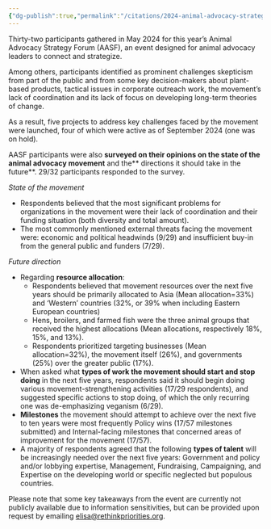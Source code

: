 ```yaml
---
{"dg-publish":true,"permalink":"/citations/2024-animal-advocacy-strategy-forum-rethink-priorities/","tags":["strategy movement_building"],"created":"2025-10-23T11:10:50.152+01:00","updated":"2025-10-23T11:10:50.179+01:00"}
---
```


Thirty-two participants gathered in May 2024 for this year’s Animal Advocacy Strategy Forum (AASF), an event designed for animal advocacy leaders to connect and strategize.

Among others, participants identified as prominent challenges skepticism from part of the public and from some key decision-makers about plant-based products, tactical issues in corporate outreach work, the movement’s lack of coordination and its lack of focus on developing long-term theories of change.

As a result, five projects to address key challenges faced by the movement were launched, four of which were active as of September 2024 (one was on hold).

AASF participants were also **surveyed on their opinions on the state of the animal advocacy movement** and the** directions it should take in the future**. 29/32 participants responded to the survey.

*State of the movement*

*   Respondents believed that the most significant problems for organizations in the movement were their lack of coordination and their funding situation (both diversity and total amount).
*   The most commonly mentioned external threats facing the movement were: economic and political headwinds (9/29) and insufficient buy-in from the general public and funders (7/29).

*Future direction*

*   Regarding **resource allocation**:
    *   Respondents believed that movement resources over the next five years should be primarily allocated to Asia (Mean allocation=33%) and ‘Western’ countries (32%, or 39% when including Eastern European countries)
    *   Hens, broilers, and farmed fish were the three animal groups that received the highest allocations (Mean allocations, respectively 18%, 15%, and 13%).
    *   Respondents prioritized targeting businesses (Mean allocation=32%), the movement itself (26%), and governments (25%) over the greater public (17%).
*   When asked what **types of work the movement should start and stop doing** in the next five years, respondents said it should begin doing various movement-strengthening activities (17/29 respondents), and suggested specific actions to stop doing, of which the only recurring one was de-emphasizing veganism (6/29).
*   **Milestones** the movement should attempt to achieve over the next five to ten years were most frequently Policy wins (17/57 milestones submitted) and Internal-facing milestones that concerned areas of improvement for the movement (17/57).
*   A majority of respondents agreed that the following **types of talent** will be increasingly needed over the next five years: Government and policy and/or lobbying expertise, Management, Fundraising, Campaigning, and Expertise on the developing world or specific neglected but populous countries.

Please note that some key takeaways from the event are currently not publicly available due to information sensitivities, but can be provided upon request by emailing elisa@rethinkpriorities.org.